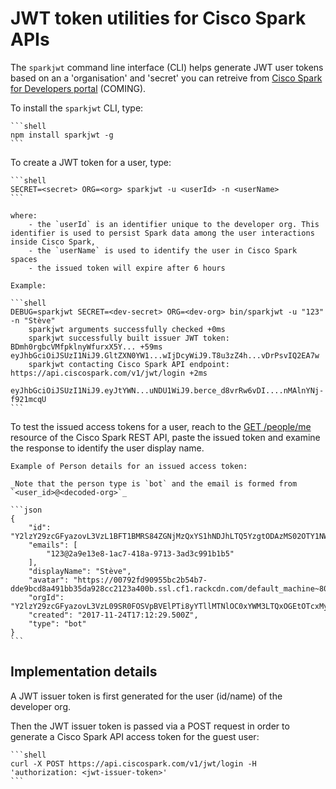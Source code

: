 # JWT token utilities for Cisco Spark APIs

The `sparkjwt` command line interface (CLI) helps generate JWT user tokens based on an a 'organisation' and 'secret' you can retreive from [Cisco Spark for Developers portal](https://developer.ciscospark.com) (COMING).


To install the `sparkjwt` CLI, type:

    ```shell
    npm install sparkjwt -g
    ```


To create a JWT token for a user, type:

    ```shell
    SECRET=<secret> ORG=<org> sparkjwt -u <userId> -n <userName>
    ```

    where:
        - the `userId` is an identifier unique to the developer org. This identifier is used to persist Spark data among the user interactions inside Cisco Spark,
        - the `userName` is used to identify the user in Cisco Spark spaces
        - the issued token will expire after 6 hours

    Example:

    ```shell
    DEBUG=sparkjwt SECRET=<dev-secret> ORG=<dev-org> bin/sparkjwt -u "123" -n "Stève"
        sparkjwt arguments successfully checked +0ms
        sparkjwt successfully built issuer JWT token: BDmh0rgbcVMfpklnyWfurxX5Y... +59ms
    eyJhbGciOiJSUzI1NiJ9.GltZXN0YW1...wIjDcyWiJ9.T8u3zZ4h...vDrPsvIQ2EA7w
        sparkjwt contacting Cisco Spark API endpoint: https://api.ciscospark.com/v1/jwt/login +2ms
    
    eyJhbGciOiJSUzI1NiJ9.eyJtYWN...uNDU1WiJ9.berce_d8vrRw6vDI....nMAlnYNj-f921mcqU
    ```

To test the issued access tokens for a user, reach to the [GET /people/me](https://developer.ciscospark.com/endpoint-people-me-get.html) resource of the Cisco Spark REST API, paste the issued token and examine the response to identify the user display name. 

    Example of Person details for an issued access token:

    _Note that the person type is `bot` and the email is formed from `<user_id>@<decoded-org>`_

    ```json
    {
        "id": "Y2lzY29zcGFyazovL3VzL1BFT1BMRS84ZGNjMzQxYS1hNDJhLTQ5YzgtODAzMS02OTY1NWM4MGI3Njc",
        "emails": [
            "123@2a9e13e8-1ac7-418a-9713-3ad3c991b1b5"
        ],
        "displayName": "Stève",
        "avatar": "https://00792fd90955bc2b54b7-dde9bcd8a491bb35da928cc2123a400b.ssl.cf1.rackcdn.com/default_machine~80",
        "orgId": "Y2lzY29zcGFyazovL3VzL09SR0FOSVpBVElPTi8yYTllMTNlOC0xYWM3LTQxOGEtOTcxMy0zYWQzYzk5MWIxYjU",
        "created": "2017-11-24T17:12:29.500Z",
        "type": "bot"
    }
    ```


## Implementation details

A JWT issuer token is first generated for the user (id/name) of the developer org.

Then the JWT issuer token is passed via a POST request in order to generate a Cisco Spark API access token for the guest user: 

    ```shell
    curl -X POST https://api.ciscospark.com/v1/jwt/login -H 'authorization: <jwt-issuer-token>'
    ```
